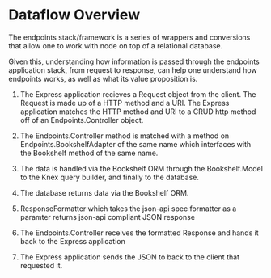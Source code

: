 # Dataflow Overview

The endpoints stack/framework is a series of wrappers and 
conversions that allow one to work with node on top of a
relational database.

Given this, understanding how information is passed through
the endpoints application stack, from request to response, 
can help one understand how endpoints works, as well as what
its value proposition is.

1. The Express application recieves a Request object from 
the client. The Request is made up of a HTTP method and a
URI. The Express application matches the HTTP method and URI
to a CRUD http method off of an Endpoints.Controller object.

2. The Endpoints.Controller method is matched with a method
on Endpoints.BookshelfAdapter of the same name which interfaces
with the Bookshelf method of the same name.

3. The data is handled via the Bookshelf ORM through the
Bookshelf.Model to the Knex query builder, and finally to the
database.

4. The database returns data via the Bookshelf ORM.

5. ResponseFormatter which takes the json-api spec formatter
as a paramter returns json-api compliant JSON response

6. The Endpoints.Controller receives the formatted Response
and hands it back to the Express application

7. The Express application sends the JSON to back to the 
client that requested it.
